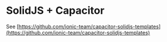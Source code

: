 # SolidJS + Capacitor

See [https://github.com/ionic-team/capacitor-solidjs-templates](https://github.com/ionic-team/capacitor-solidjs-templates)
